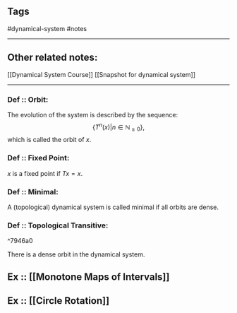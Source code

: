 
## Tags
#dynamical-system #notes 

---

## Other related notes:
[[Dynamical System Course]]
[[Snapshot for dynamical system]]

---

### Def ::  Orbit:
The evolution of the system is described by the sequence:
$$\{T^{n}(x)|n\in \mathbb{N}_{\geq 0}\},$$
which is called the orbit of $x$.

### Def :: Fixed Point:
$x$ is a fixed point if $Tx=x$.

### Def :: Minimal:
A (topological) dynamical system is called minimal if all orbits are dense.

### Def :: Topological Transitive:

^7946a0

There is a dense orbit in the dynamical system.


## Ex :: [[Monotone Maps of Intervals]] 
## Ex :: [[Circle Rotation]]
